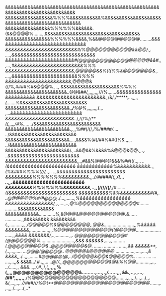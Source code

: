 &&&&&&&&&&&&&&&&&&&&&&&&&&&&&&&&&&&&&&&&&&&&&&&&&&&&&&&&&&&&&&&&&&&&&&&&&&&&&&&&
&&&&&&&&&&&&&&&&&%%%%&&&&&&&&&&&%&&&&&&&&&&&&&&&&&&&&&&&&&&&&&&&&&&&&&&&&&&&&&&&
&&&&&&&&&&&&&&&&%%%%%%&&&&&&.(&&@@@@%.......,,&&&&&&&&&&&&&&&&&&&&&&&&&&&&&&&&&&
&&&&&&&&&&&&&&&&%%%%%%&&&&,%&&@@@@@@@@@@.........*&&&&&&&&&&&&&&&&&&&&&&&&&&&&&&
&&&&&&&&&&&&&&&&&&&&&&&&#/%@@@@@@@@@@@&&@@/.,. ....,&&&&&&&&&&&&&&&&&&&&&&&&&&&&
&&&&&&&&&&&&&&&&&&&&&&&#(@@@@@@@@@@@@@@@@@&&#., ,...,#&&&&&&&&&&&&&&&&&&&&&&&%%%
&&&&&&&&&&&&&&&&&&&&&&&,@@@@@&&%(((%%&@@@@@@@&., ...,,&&&&&&&&&&&&&&&&&&&&&&%%%%
&&&&&&&&&&&&&&&&&&&&&&,*@@@@&(//%*,*####%#&@@@%.*,..,.*&&&&&&&&&&&&&&&&&&&&&%%%%
&&&&&&&&&&&&&&&&&&&&&&.*.*@@&##*/,,,,,,,,,*///%.*,.....&&&&&&&&&&&&&&&&&&&&&&&&&
&&&&&&&&&&&&&&&&&&&&&&&.,*/&/*,/*****,...,,,,,(.*......%&&&&&&&&&&&&&&&&&&&&&&&&
&&&&&&&&&&&&&&&&&&&&&&&.*,**/**%@%*,*,,,,,,,,*(.,. ,...*&&&&&&&&&&&&&&&&&&&&&&&&
&&&&&&&&&&&&&&&&&&&&&&&.*./,///%/*/**((,,,,,/#%....*.../&&&&&&&&&&&&&&&&&&&&&&&&
&&&&&&&&&&&&&&&&&&&&&&&.,.,,%##(/(/*,*/%*/####/*.... ../&&&&&&&&&&&&&&&&&&&&&&&&
&&&&&&&&&&&&&&&&&&&&&&&....,&&&&%(#(/##%##((%&.,,.,. ../&&&&&&&&&&&&&&&&&&&&&&&&
&&&&&&&&&&&&&&&&&&&&&&&/.,..&&@&&%&&&&%&@@@&@@.,,.,. ..*&&&&&&&&&&&&&&&&&&&&&&&&
&&&&&&&&&&&&&&&&&&&&&&&&,,.,*#&&%@@@@&&&%##(((..,..  .*.(&&&&&&&&&&&&&&&&&&&&&&&
&&&&&&&&&&&&%&&&&&&&&&&&.*.*,(%&###%%%%(//***/,.,..  .*.,&&&&&&&&&&&&&&&&&&&&&&&
&&&&&&&&&%%%%%%%&&&&&&&&&.,,.(/#####((*,,****/(... ..,,.&&&&&&&&&&&&&&&&&&&&&&&&
&&&&&&&&&%%%%%%%&&&&&&&&&*,..,,*(/////(/***,*/#......*.((&&&&&&&&&&&&&&&&&&&&&&&
&&&&&&&&&&%&%&&&&&&&&&&#(#,. ..@@@@@@%#/***#@@@,.(...,,......,%&&&&&&&&&&&&&&&&&
&&&&&&&&&&&&&&&&/,,.,...*.,..,@%@@@@@@@@@@@@@@#........ ..........*&&&&&&&&&&&&&
&&&&&&&&&&&&.............*%,*&@@@&@@@@@@@@@@@*.&...*... .............,,&&&&&&&&&
&&&&&&&&&(.,..........,.,,*/@@@@@%&@@@@@@@@,.@@&........................,,%&&&&&
&&&&&&&&,..,..,........,,.,%@@@@@@@@@@@@@((@@@@@..........................,,&&&&
&&&&&&&/,..,...........,,. @@@@@@@@@@@@#(@@@@@@@%...........................,&&&
&&&&&&*,...,.,..........*(.@@@@@@@@@&..@@@@@@@@&@. ....... ......... . ......,&&
&&&&&**,(..,..,,..... ...@@@(@@@@@.. @@@@@&@@@@@@* .......  .......,....,....,*&
&&&&,,*./..,,.*,.......#@@@@@(@,../@@@@@&@@&@@@@@%. ....... .... ... ..*..,..,,&
&&&&*../.#..*,*,,.. ..@(****/.,,@@@@@@@@@@@&@&%%@@*...........,,.., ../......,,*
&&&..,,./.#.*,/*,*(**,,,,,,%(,,,*,*@@@@@@@@@@@@@@@&.........*,....,.,/...*...,,,
&&*.,..,.,...,(*##*,,,,,,,,**/%@@@@@@@@@@@@@@@@@@@@.......,.*,.,.,*,/...,...(,,.
&/,.*..,,.,..//###/*/*/%@(**@@@@@@@@@@@@@@@@@@@@@@@.......,.*,.,,,./..,,...(,..*
